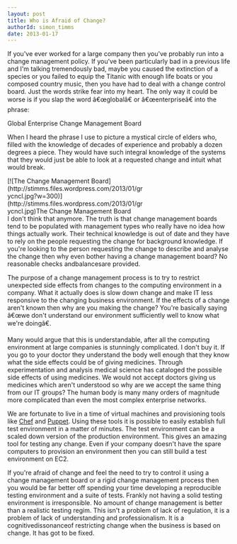 ```yaml
---
layout: post
title: Who is Afraid of Change?
authorId: simon_timms
date: 2013-01-17
---
```


If you've ever worked for a large company then you've probably run into a change management policy. If you've been particularly bad in a previous life and I'm talking tremendously bad, maybe you caused the extinction of a species or you failed to equip the Titanic with enough life boats or you composed country music, then you have had to deal with a change control board. Just the words strike fear into my heart. The only way it could be worse is if you slap the word â€œglobalâ€ or â€œenterpriseâ€ into the phrase:

Global Enterprise Change Management Board

When I heard the phrase I use to picture a mystical circle of elders who, filled with the knowledge of decades of experience and probably a dozen degrees a piece. They would have such integral knowledge of the systems that they would just be able to look at a requested change and intuit what would break.

<div class="wp-caption alignnone" id="attachment_2123" style="width: 310px">[![The Change Management Board](http://stimms.files.wordpress.com/2013/01/grycncl.jpg?w=300)](http://stimms.files.wordpress.com/2013/01/grycncl.jpg)The Change Management Board

</div>I don't think that anymore. The truth is that change management boards tend to be populated with management types who really have no idea how things actually work. Their technical knowledge is out of date and they have to rely on the people requesting the change for background knowledge. If you're looking to the person requesting the change to describe and analyse the change then why even bother having a change management board? No reasonable checks andbalancesare provided.

The purpose of a change management process is to try to restrict unexpected side effects from changes to the computing environment in a company. What it actually does is slow down change and make IT less responsive to the changing business environment. If the effects of a change aren't known then why are you making the change? You're basically saying â€œwe don't understand our environment sufficiently well to know what we're doingâ€.

Many would argue that this is understandable, after all the computing environment at large companies is stunningly complicated. I don't buy it. If you go to your doctor they understand the body well enough that they know what the side effects could be of giving medicines. Through experimentation and analysis medical science has cataloged the possible side effects of using medicines. We would not accept doctors giving us medicines which aren't understood so why are we accept the same thing from our IT groups? The human body is many many orders of magnitude more complicated than even the most complex enterprise networks.

We are fortunate to live in a time of virtual machines and provisioning tools like [Chef](http://www.opscode.com/chef/) and [Puppet](http://puppetlabs.com/). Using these tools it is possible to easily establish full test environment in a matter of minutes. The test environment can be a scaled down version of the production environment. This gives an amazing tool for testing any change. Even if your company doesn't have the spare computers to provision an environment then you can still build a test environment on EC2.

If you're afraid of change and feel the need to try to control it using a change management board or a rigid change management process then you would be far better off spending your time developing a reproducible testing environment and a suite of tests. Frankly not having a solid testing environment is irresponsible. No amount of change management is better than a realistic testing regim. This isn't a problem of lack of regulation, it is a problem of lack of understanding and professionalism. It is a cognitivedissonanceof restricting change when the business is based on change. It has got to be fixed.



